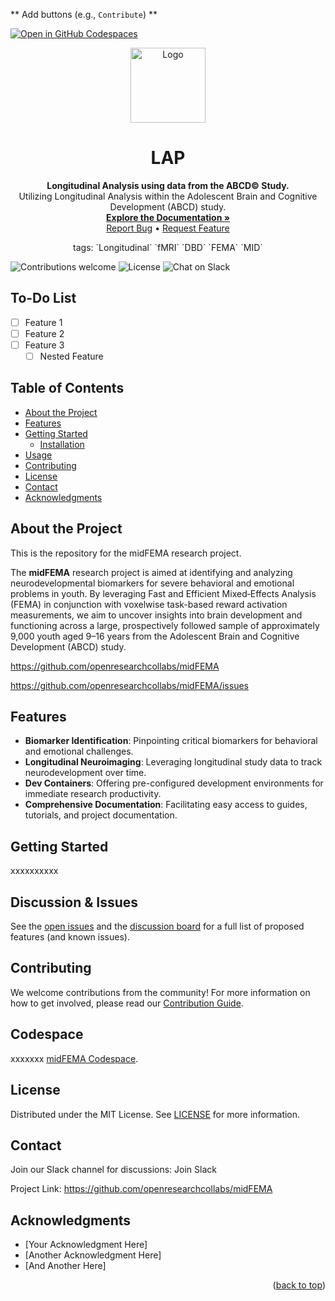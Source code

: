 ** Add buttons (e.g., `Contribute`) **

<a name="readme-top"></a>

[![Open in GitHub Codespaces](https://github.com/codespaces/badge.svg)](https://codespaces.new/openresearchcollabs/midFEMA?quickstart=1)

<p align="center">
  <a href="https://github.com/openresearchcollabs/midFEMA">
    <img src="img/lights.jpg" alt="Logo" width="120" height="120"/>
  </a>
</p>

<h1 align="center">LAP</h1>

<p align="center">
  <strong>Longitudinal Analysis using data from the ABCD© Study.</strong>
  <br />
  Utilizing Longitudinal Analysis within the Adolescent Brain and Cognitive Development (ABCD) study.
  <br />
  <a href="https://github.com/openresearchcollabs/midFEMA"><strong>Explore the Documentation »</strong></a>
  <br />
  <a href="https://github.com/openresearchcollabs/midFEMA/issues">Report Bug</a> •
  <a href="https://github.com/openresearchcollabs/midFEMA/issues">Request Feature</a>
</p>

<p align="center">
tags: `Longitudinal` `fMRI` `DBD` `FEMA` `MID`
</p>

![Contributions welcome](https://img.shields.io/badge/contributions-welcome-brightgreen.svg)
![License](https://img.shields.io/badge/license-MIT-blue.svg)
![Chat on Slack](https://img.shields.io/badge/chat-on%20slack-yellow.svg)

## To-Do List

- [ ] Feature 1
- [ ] Feature 2
- [ ] Feature 3
    - [ ] Nested Feature

## Table of Contents
- [About the Project](#about-the-project)
- [Features](#features)
- [Getting Started](#getting-started)
  - [Installation](#installation)
- [Usage](#usage)
- [Contributing](#contributing)
- [License](#license)
- [Contact](#contact)
- [Acknowledgments](#acknowledgments)

## About the Project

This is the repository for the midFEMA research project. 

The **midFEMA** research project is aimed at identifying and analyzing neurodevelopmental biomarkers for severe behavioral and emotional problems in youth. By leveraging Fast and Efficient Mixed‐Effects Analysis (FEMA) in conjunction with voxelwise task-based reward activation measurements, we aim to uncover insights into brain development and functioning across a large, prospectively followed sample of approximately 9,000 youth aged 9–16 years from the Adolescent Brain and Cognitive Development (ABCD) study.

https://github.com/openresearchcollabs/midFEMA

https://github.com/openresearchcollabs/midFEMA/issues

## Features

- **Biomarker Identification**: Pinpointing critical biomarkers for behavioral and emotional challenges.
- **Longitudinal Neuroimaging**: Leveraging longitudinal study data to track neurodevelopment over time.
- **Dev Containers**: Offering pre-configured development environments for immediate research productivity.
- **Comprehensive Documentation**: Facilitating easy access to guides, tutorials, and project documentation.

## Getting Started
xxxxxxxxxx

## Discussion & Issues
See the [open issues](https://github.com/github_username/repo_name/issues) and the [discussion board](https://github.com/github_username/repo_name/discussion) for a full list of proposed features (and known issues).

## Contributing
We welcome contributions from the community! For more information on how to get involved, please read our [Contribution Guide](/docs/Contributing.md).

## Codespace
xxxxxxx [midFEMA Codespace](/docs/Codespaces-Setup.md). 

## License
Distributed under the MIT License. See [LICENSE](/docs/LICENSE) for more information.

## Contact
Join our Slack channel for discussions: Join Slack

Project Link: https://github.com/openresearchcollabs/midFEMA

## Acknowledgments
- [Your Acknowledgment Here]
- [Another Acknowledgment Here]
- [And Another Here]

<p align="right">(<a href="#readme-top">back to top</a>)</p>





